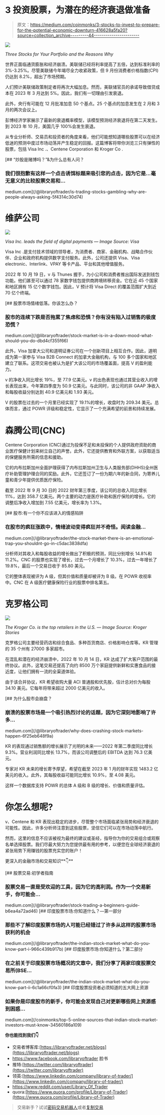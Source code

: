 # 3 投资股票，为潜在的经济衰退做准备

> 原文：<https://medium.com/coinmonks/3-stocks-to-invest-to-prepare-for-the-potential-economic-downturn-416628a5fa20?source=collection_archive---------44----------------------->

![](img/cb8db77bcbdfce1ee7210447567fddc3.png)

*Three Stocks for Your Portfolio and the Reasons Why*

世界正面临通货膨胀和经济崩溃。美联储已经将利率提高了五倍，达到标准利率的 3%-3.25%。尽管美联储今年竭尽全力收紧政策，但 9 月份消费者价格指数(CPI)仍达到 8.2%，超出了市场预期。

人们预计美联储政策制定者将再次大幅加息。然而，美联储官员的承诺导致借贷成本在 2023 年 3 月达到 5%。因此，我们有一切理由引发衰退。

此外，央行有可能在 12 月批准加息 50 个基点。25 个基点的加息发生在 2 月和 3 月的两次会议上。

彭博经济学家展示了最新的衰退概率模型，该模型预测经济衰退将在第二天发生。到 2023 年 10 月，美国几乎 100%会发生衰退。

从专业分析师、交易员和投资者的角度来看，他们可能想知道哪些股票可以在经济低迷的预测中度过市场动荡并产生稳定的回报。这篇博客将带你浏览三只有弹性的股票，包括 Visa Inc .、Centene Corporation 和 Kroger Co .

[](/@libraryoftrader/is-trading-stocks-gambling-why-are-people-always-asking-5f4314c30d74) [## “炒股是赌博吗？”&为什么总有人问？

### 我们很抱歉有这样一个点击诱饵标题来吸引您的点击，因为它是…毫无意义的比较股票交易和…

medium.com](/@libraryoftrader/is-trading-stocks-gambling-why-are-people-always-asking-5f4314c30d74) 

# 维萨公司

![](img/5e8fed26fcd56fff897524070554bfc8.png)

*Visa Inc. leads the field of digital payments — Image Source: Visa*

Visa Inc .是支付技术领域的领导者，为消费者、商家、金融机构、战略合作伙伴、企业和政府机构提供数字支付服务。此外，公司还提供 Visa、Visa electronic、Interlink、VPAY 等卡产品、平台和其他增值服务。

2022 年 10 月 19 日，v 与 Thunes 握手，为小公司和消费者推出国际发送到钱包功能。他们甚至可以通过 78 家数字钱包提供商跨境转移资金。它在近 45 个国家和地区拥有 15 亿个数字钱包。因此，V 预计将 Visa Direct 的覆盖范围扩大到近 70 亿个终端。

[](/@libraryoftrader/stock-market-is-in-a-down-mood-what-should-you-do-dbd4cf355f66) [## 股票市场情绪低落。你该怎么办？

### 股市的连续下跌是否拖累了焦虑和恐惧？你有没有陷入过销售的极度恐慌？

medium.com](/@libraryoftrader/stock-market-is-in-a-down-mood-what-should-you-do-dbd4cf355f66) 

此外，Visa 加拿大公司和道明证券公司在一个创新项目上相互合作。因此，道明成为第一家参与 Visa B2B Connect 的加拿大金融机构，与 100 多个国家和地区建立了联系。这项交易也被认为是扩大该公司的市场覆盖面，提高 V 的盈利能力。

v 的净收入同比增长 19%，至 77.9 亿美元。v 的出色表现也通过其营业收入的增长表现出来，今年第四季度为 50.9 亿美元。与此同时，该公司的非 GAAP 净收入和每股收益分别达到 40.9 亿美元和 1.93 美元。

V 的股票在过去的一个月里已经实现了 19.1%的增长，收盘时为 209.34 美元。总体而言，通过 POWR 评级和稳定性，它显示了一个充满希望的前景和持续发展。

# 森腾公司(CNC)

Centene Corporation (CNC)通过为投保不足和未投保的个人提供政府资助的商业医疗保健计划来树立自己的声誉。此外，它还提供教育和外联方案，以获取适当的保健服务所需的信息和援助。

它的内布拉斯加州全面护理获得了内布拉斯加州卫生与人类服务部(DHHS)全州医疗补助管理护理合同的奖励。此外，它还签订了一份为期六年的新合同，为寄养儿童和青少年提供优质医疗保险。

截至 2022 年 9 月 30 日的 2022 财年第三季度，该公司的总收入同比增长 11%，达到 358.7 亿美元。两个主要的动力是医疗补助和医疗保险的增长。它的调整后净收入增加到 7.55 亿美元，增长率为 1.3%。

[](/@libraryoftrader/the-stock-market-there-is-an-emotional-trap-you-shouldnt-go-in-c5dac3838dfa) [## 股市:有一个你不应该进入的情感陷阱

### 在股市的疯狂涨跌中，情绪波动变得疯狂并不奇怪。阅读金融…

medium.com](/@libraryoftrader/the-stock-market-there-is-an-emotional-trap-you-shouldnt-go-in-c5dac3838dfa) 

分析师对其收入和每股收益的增长做出了积极的预测，同比分别增长 14.8%和 11.2%。CNC 的股票也实现了增长，过去一个月增长了 10.3%，过去一年增长了 19.8%，最后一个交易日收于 85.80 美元。

它的整体表现被评为 A 级，但其价值和质量却被评为 B 级。在 POWR 收视率中。CNC 在 A 级医疗健康保险行业的股票中排名第五。

# 克罗格公司

![](img/093cb91c1ad30fccf7e0c27c05c5524e.png)

*The Kroger Co. is the top retailers in the U.S. — Image Source: Kroger Stories*

克罗格公司主要经营药店和综合食品、多种百货商店、价格影响仓库等。KR 管理的 35 个州有 27000 多家超市。

在混乱和潜在的经济崩溃中，2022 年 10 月 14 日，KR 达成了扩大客户范围的最终协议。此外，这笔交易还提高了向约 8500 万个家庭提供新鲜和实惠食品的接近度，让他们拥有一流的全渠道体验。

由于该合并协议，KR 希望收购大量 ACI 普通股和优先股，估计总对价为每股 34.10 美元。它每年将带来超过 2000 亿美元的收入。

[](/@libraryoftrader/why-does-crashing-stock-markets-happen-6f25eb648f9a) [## 为什么股市会崩盘？

### 崩溃的股票市场是一个吸引热烈讨论的话题，因为它深刻地影响了许多…

medium.com](/@libraryoftrader/why-does-crashing-stock-markets-happen-6f25eb648f9a) 

KR 的表现通过销售额的增长展示了光明的未来——2022 年第二季度同比增长 9.3%。营业利润同比增长 13.7%，而该公司调整后的 EBITDA 达到 76.3 亿美元。

专家对 KR 未来的增长寄予厚望，希望在截至 2023 年 1 月的财年实现 1483.2 亿美元的收入。此外，其每股收益可能同比增长 10.9%，至 4.08 美元。

这样一个数据库支持 POWR 的总体 A 级和 B 级的增长、价值和质量评估。

# 你怎么想呢?

v、Centene 和 KR 表现出稳定的进步，尽管整个市场面临紧张局势和经济衰退的可能性。因此，许多分析师注意到这些股票，坚信它们可以在市场动荡中航行。

然而，这里的信息不应该被视为最终的建议或圣经，指导你为你的交易组合或观察名单选择股票。我们尽最大努力为您提供最有用的参考，以便您在全球经济衰退的紧张局势下用赚钱的股票充实您的账户！

更深入的金融市场和交易知识**👇**

[](/@libraryoftrader/stock-trading-a-beginners-guide-b6ea4a72ad46) [## 股票交易:初学者指南

### 股票交易一直是受欢迎的工具，因为它的高利润。作为一个交易新手，你可能会…

medium.com](/@libraryoftrader/stock-trading-a-beginners-guide-b6ea4a72ad46) [](/@libraryoftrader/the-indian-stock-market-what-do-you-know-part-i-966c439b917b) [## 印度股票市场:你知道什么？—第一部分

### 那些不了解印度股票市场的人可能已经错过了许多从这样的股票市场获利的机会

medium.com](/@libraryoftrader/the-indian-stock-market-what-do-you-know-part-i-966c439b917b) [](/@libraryoftrader/the-indian-stock-market-what-do-you-know-part-ii-6c1a66cf0fa3) [## 印度股票市场:你知道什么？第二部分

### 在之前关于印度股票市场概况的文章中，我们分享了两家印度股票交易所(BSE…

medium.com](/@libraryoftrader/the-indian-stock-market-what-do-you-know-part-ii-6c1a66cf0fa3) [](/coinmonks/top-5-online-sources-that-indian-stock-market-investors-must-know-34560186a109) [## 印度股票投资者必须知道的五大网上资源

### 如果你是印度股市的新手，你可能会发现自己对更新哪些网上资源感到困惑…

medium.com](/coinmonks/top-5-online-sources-that-indian-stock-market-investors-must-know-34560186a109) 

**你也能找到我们👇**

*   交易者博客库:[https://libraryoftrader.net/blogs](https://libraryoftrader.net/blogs)
*   https://www.facebook.com/libraryoftrader 脸书
*   推特:[https://twitter.com/libraryoftrader](https://twitter.com/libraryoftrader)
*   领英:[https://www.linkedin.com/company/library-of-trader/](https://www.linkedin.com/company/library-of-trader/)
*   https://www.reddit.com/user/Library_Of_Trader
*   quora:[https://www.quora.com/profile/Library-of-Trader](https://www.quora.com/profile/Library-of-Trader)

> 交易新手？试试[密码交易机器人](/coinmonks/crypto-trading-bot-c2ffce8acb2a)或者[复制交易](/coinmonks/top-10-crypto-copy-trading-platforms-for-beginners-d0c37c7d698c)